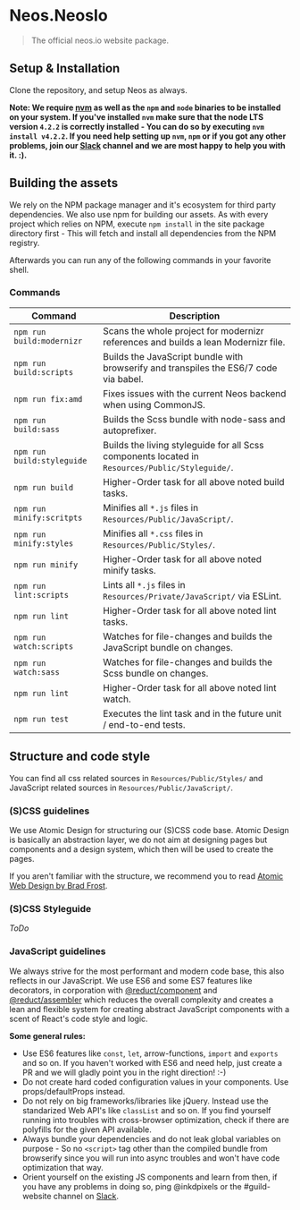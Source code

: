 # Neos.NeosIo

> The official neos.io website package.

## Setup & Installation
Clone the repository, and setup Neos as always.

__Note: We require [nvm](https://github.com/creationix/nvm#install-script) as well as the `npm` and `node` binaries to be installed on your system.
If you've installed `nvm` make sure that the node LTS version `4.2.2` is correctly installed - You can do so by executing `nvm install v4.2.2`.
If you need help setting up `nvm`, `npm` or if you got any other problems, join our [Slack](https://neos-project.slack.com/) channel and we are most happy to help you with it. :).__

## Building the assets
We rely on the NPM package manager and it's ecosystem for third party dependencies. We also use npm for building our assets.
As with every project which relies on NPM, execute `npm install` in the site package directory first - This will fetch and
install all dependencies from the NPM registry.

Afterwards you can run any of the following commands in your favorite shell.

### Commands
| Command         | Description                    |
| --------------- | ------------------------------ |
| `npm run build:modernizr` | Scans the whole project for modernizr references and builds a lean Modernizr file. |
| `npm run build:scripts` | Builds the JavaScript bundle with browserify and transpiles the ES6/7 code via babel. |
| `npm run fix:amd` | Fixes issues with the current Neos backend when using CommonJS. |
| `npm run build:sass` | Builds the Scss bundle with node-sass and autoprefixer. |
| `npm run build:styleguide` | Builds the living styleguide for all Scss components located in `Resources/Public/Styleguide/`. |
| `npm run build` | Higher-Order task for all above noted build tasks. |
| `npm run minify:scritpts` | Minifies all `*.js` files in `Resources/Public/JavaScript/`. |
| `npm run minify:styles` | Minifies all `*.css` files in `Resources/Public/Styles/`. |
| `npm run minify` | Higher-Order task for all above noted minify tasks. |
| `npm run lint:scripts` | Lints all `*.js` files in `Resources/Private/JavaScript/` via ESLint. |
| `npm run lint` | Higher-Order task for all above noted lint tasks. |
| `npm run watch:scripts` | Watches for file-changes and builds the JavaScript bundle on changes. |
| `npm run watch:sass` | Watches for file-changes and builds the Scss bundle on changes. |
| `npm run lint` | Higher-Order task for all above noted lint watch. |
| `npm run test` | Executes the lint task and in the future unit / end-to-end tests. |

## Structure and code style
You can find all css related sources in `Resources/Public/Styles/` and JavaScript related sources in `Resources/Public/JavaScript/`.

### (S)CSS guidelines
We use Atomic Design for structuring our (S)CSS code base. Atomic Design is basically an abstraction layer,
we do not aim at designing pages but components and a design system, which then will be used to create the pages.

If you aren't familiar with the structure, we recommend you to read [Atomic Web Design by Brad Frost](http://bradfrost.com/blog/post/atomic-web-design/).

### (S)CSS Styleguide
*ToDo*

### JavaScript guidelines
We always strive for the most performant and modern code base, this also reflects in our JavaScript.
We use ES6 and some ES7 features like decorators, in corporation with [@reduct/component](https://github.com/reduct/component) and [@reduct/assembler](https://github.com/reduct/assembler)
which reduces the overall complexity and creates a lean and flexible system for creating abstract JavaScript components
with a scent of React's code style and logic.

**Some general rules:**
* Use ES6 features like `const`, `let`, arrow-functions, `import` and `exports` and so on. If you haven't worked with ES6 and need help, just create a PR and we will gladly point you in the right direction! :-)
* Do not create hard coded configuration values in your components. Use props/defaultProps instead.
* Do not rely on big frameworks/libraries like jQuery. Instead use the standarized Web API's like `classList` and so on. If you find yourself running into troubles with cross-browser optimization, check if there are polyfills for the given API available.
* Always bundle your dependencies and do not leak global variables on purpose - So no `<script>` tag other than the compiled bundle from browserify since you will run into async troubles and won't have code optimization that way.
* Orient yourself on the existing JS components and learn from then, if you have any problems in doing so, ping @inkdpixels or the #guild-website channel on [Slack](http://slack.neos.io/).

